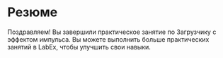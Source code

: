 # Резюме

Поздравляем! Вы завершили практическое занятие по Загрузчику с эффектом импульса. Вы можете выполнить больше практических занятий в LabEx, чтобы улучшить свои навыки.
